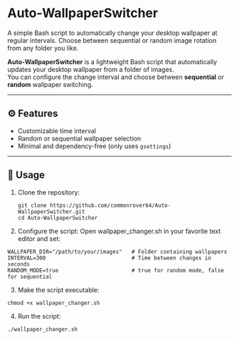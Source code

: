 # Auto-WallpaperSwitcher
A simple Bash script to automatically change your desktop wallpaper at regular intervals. Choose between sequential or random image rotation from any folder you like.


**Auto-WallpaperSwitcher** is a lightweight Bash script that automatically updates your desktop wallpaper from a folder of images.  
You can configure the change interval and choose between **sequential** or **random** wallpaper switching.

---

## ⚙️ Features
- Customizable time interval
- Random or sequential wallpaper selection
- Minimal and dependency-free (only uses `gsettings`)
  
---

## 🚀 Usage

1. Clone the repository:
   ```
   git clone https://github.com/commonrover64/Auto-WallpaperSwitcher.git
   cd Auto-WallpaperSwitcher

2. Configure the script:
  Open wallpaper_changer.sh in your favorite text editor and set:
  
  ```
  WALLPAPER_DIR="/path/to/your/images"   # Folder containing wallpapers
  INTERVAL=300                           # Time between changes in seconds
  RANDOM_MODE=true                       # true for random mode, false for sequential
  ```

3. Make the script executable:
  ```
  chmod +x wallpaper_changer.sh
  ```

4. Run the script:
  ```
  ./wallpaper_changer.sh
